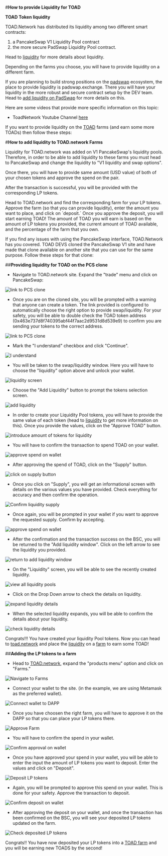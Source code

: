 #**How to provide Liquidity for TOAD**

**TOAD Token liquidity**

TOAD.Network has distributed its liquidity among two different smart contracts: 
1) a PancakeSwap V1 Liquidity Pool contract 
2) the more secure PadSwap Liquidity Pool contract.

Head to [liquidity](liquidity.md) for more details about liquidity.

Depending on the farms you choose, you will have to provide liquidity on a different farm.

If you are planning to build strong positions on the [padswap](padswap.md) ecosystem, the place to provide liquidity is padswap.exchange. There you will have your liquidity in the more robust and secure contract setup by the DEV team. Head to [add liquidity on PadSwap](addLiquidityForPadSwap.md) for more details on this.

Here are some videos that provide more specific information on this topic:
* ToadNetwork Youtube Channel [here](https://www.youtube.com/channel/UCI_vUc-HrJWtKXj-Re-hTSw/videos)

If you want to provide liquidity on the [TOAD](toadfarms.md) farms (and earn some more TOADs) then follow these steps:

#**How to add liquidity to TOAD.network Farms**

Liquidity for TOAD.network was added on V1 PancakeSwap's liquidity pools. Therefore, in order to be able to add liquidity to these farms you must head to PancakeSwap and change the liquidity to "V1 liquidity and swap options".

Once there, you will have to provide same amount (USD value) of both of your chosen tokens and approve the spend on the pair.

After the transaction is successful, you will be provided with the corresponding LP tokens.

Head to TOAD.network and find the corresponding farm for your LP tokens. Approve the farm (so that you can provide liquidity), enter the amount you want to place, and click on ´deposit.´ Once you approve the deposit, you will start earning TOAD! The amount of TOAD you will earn is based on the amount of LP tokens you provided, the current amount of TOAD available, and the percentage of the farm that you own.

If you find any issues with using the PancakeSwap interface, TOAD.Network has you covered. TOAD DEVS cloned the PancakeSwap V1 site and have made that clone available on another site that you can use for the same purpose. Follow these steps for that clone:

##**Providing liquidity for TOAD on the PCS clone**
- Navigate to TOAD.network site. Expand the "trade" menu and click on PancakeSwap:

![link to PCS clone](https://github.com/ToadNetwork/Docs/blob/main/docs/_media/howtos/AddingLiquidity00_linkToPCSclone.png?raw=true)

- Once you are on the cloned site, you will be prompted with a warning that anyone can create a token. The link provided is configured to automatically choose the right option to provide swap/liquidity. For your safety, you will be able to double check the TOAD token address (0x463e737d8f740395abf44f7aac2d9531d8d539e9) to confirm you are sending your tokens to the correct address.

![link to PCS clone](https://github.com/ToadNetwork/Docs/blob/main/docs/_media/howtos/AddingLiquidity01_PCS_token_warning.png?raw=true)

- Mark the "I understand" checkbox and click "Continue".

![I understand](https://github.com/ToadNetwork/Docs/blob/main/docs/_media/howtos/AddingLiquidity02_PCS_accept_token_warning.png?raw=true)

- You will be taken to the swap/liquidity window. Here you will have to choose the "liquidity" option above and unlock your wallet.

![liquidity screen](https://github.com/ToadNetwork/Docs/blob/main/docs/_media/howtos/AddingLiquidity03_addLiquidity.png?raw=true)

- Choose the "Add Liquidity" button to prompt the tokens selection screen.

![add liquidity](https://github.com/ToadNetwork/Docs/blob/main/docs/_media/howtos/AddingLiquidity03_liquidityWindowClean.png?raw=true)

- In order to create your Liquidity Pool tokens, you will have to provide the same value of each token (head to [liquidity](liquidity.md) to get more information on this). Once you provide the values, click on the "Approve TOAD" button.

![introduce amount of tokens for liquidity](https://github.com/ToadNetwork/Docs/blob/main/docs/_media/howtos/AddingLiquidity04_selectAmountOfTokens.png?raw=true)

- You will have to confirm the transaction to spend TOAD on your wallet.

![approve spend on wallet](https://github.com/ToadNetwork/Docs/blob/main/docs/_media/howtos/AddingLiquidity05_approveCreationOfPair.png?raw=true)

- After approving the spend of TOAD, click on the "Supply" button.

![click on supply button](https://github.com/ToadNetwork/Docs/blob/main/docs/_media/howtos/AddingLiquidity06_SupplyLiquidity.png?raw=true)

- Once you click on "Supply", you will get an informational screen with details on the various values you have provided. Check everything for accuracy and then confirm the operation.

![Confirm liquidity supply](https://github.com/ToadNetwork/Docs/blob/main/docs/_media/howtos/AddingLiquidity07_ConfirmSupply.png?raw=true)

- Once again, you will be prompted in your wallet if you want to approve the requested supply. Confirm by accepting.

![approve spend on wallet](https://github.com/ToadNetwork/Docs/blob/main/docs/_media/howtos/AddingLiquidity08_ConfirmSupplyOnWallet.png?raw=true)

- After the confirmation and the transaction success on the BSC, you will be returned to the "Add liquidity window". Click on the left arrow to see the liquidity you provided.

![return to add liquidity window](https://github.com/ToadNetwork/Docs/blob/main/docs/_media/howtos/AddingLiquidity09_returnToLiquidityScreen.png?raw=true)

- On the "Liquidity" screen, you will be able to see the recently created liquidity.

![view all liquidity pools](https://github.com/ToadNetwork/Docs/blob/main/docs/_media/howtos/AddingLiquidity10_checkLiquidityAvailable.png?raw=true)

- Click on the Drop Down arrow to check the details on liquidity.

![expand liquidity details](https://github.com/ToadNetwork/Docs/blob/main/docs/_media/howtos/AddingLiquidity11_checkLiquidityAvailable.png?raw=true)

- When the selected liquidity expands, you will be able to confirm the details about your liquidity.

![check liquidity details](https://github.com/ToadNetwork/Docs/blob/main/docs/_media/howtos/AddingLiquidity12_expandLiquidityAvailable.png?raw=true)

Congrats!!! You have created your liquidity Pool tokens. Now you can head to [toad.network](https://toad.network/) and place the [liquidity](liquidity.md) on a [farm](farms.md) to earn some TOAD!

##**Adding the LP tokens to a farm**
- Head to [TOAD.network](https://toad.network/), expand the "products menu" option and click on "Farms."

![Navigate to Farms](https://github.com/ToadNetwork/Docs/blob/main/docs/_media/howtos/AddingLiquidity13a_navigateToFarms.png?raw=true)

- Connect your wallet to the site. (in the example, we are using Metamask as the preferred wallet).

![Connect wallet to DAPP](https://github.com/ToadNetwork/Docs/blob/main/docs/_media/howtos/AddingLiquidity13_connectWallet.png?raw=true)

- Once you have choosen the right farm, you will have to approve it on the DAPP so that you can place your LP tokens there.

![Approve Farm](https://github.com/ToadNetwork/Docs/blob/main/docs/_media/howtos/AddingLiquidity14_approveTheFarm.png?raw=true)

- You will have to confirm the spend in your wallet.

![Confirm approval on wallet](https://github.com/ToadNetwork/Docs/blob/main/docs/_media/howtos/AddingLiquidity15_confirmApprovalOnWallet.png?raw=true)

- Once you have approved your spend in your wallet, you will be able to enter the input the amount of LP tokens you want to deposit. Enter the values and click on "Deposit".

![Deposit LP tokens](https://github.com/ToadNetwork/Docs/blob/main/docs/_media/howtos/AddingLiquidity16_depositLPTokens.png?raw=true)

- Again, you will be prompted to approve this spend on your wallet. This is done for your safety. Approve the transaction to deposit.

![Confirm deposit on wallet](https://github.com/ToadNetwork/Docs/blob/main/docs/_media/howtos/AddingLiquidity16_ApprovedepositOnWallet.png?raw=true)

- After approving the deposit on your wallet, and once the transaction has been confirmed on the BSC, you will see your deposited LP tokens updated on the farm.

![Check deposited LP tokens](https://github.com/ToadNetwork/Docs/blob/main/docs/_media/howtos/AddingLiquidity17_confirmDepositedTokens.png?raw=true)

Congrats!! You have now deposited your LP tokens into a [TOAD farm](toadfarms.md) and you will be earning new TOADS by the second!
